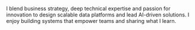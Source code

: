<!--
**jennratten/.github** is a ✨ _special_ ✨ repository because its `profile/README.md` (this file) appears on your GitHub profile.
-->
I blend business strategy, deep technical expertise and passion for innovation to design scalable data platforms and lead AI-driven solutions. I enjoy building systems that empower teams and sharing what I learn.
